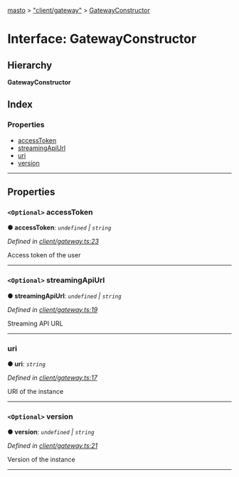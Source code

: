 [masto](../README.md) > ["client/gateway"](../modules/_client_gateway_.md) > [GatewayConstructor](../interfaces/_client_gateway_.gatewayconstructor.md)

# Interface: GatewayConstructor

## Hierarchy

**GatewayConstructor**

## Index

### Properties

* [accessToken](_client_gateway_.gatewayconstructor.md#accesstoken)
* [streamingApiUrl](_client_gateway_.gatewayconstructor.md#streamingapiurl)
* [uri](_client_gateway_.gatewayconstructor.md#uri)
* [version](_client_gateway_.gatewayconstructor.md#version)

---

## Properties

<a id="accesstoken"></a>

### `<Optional>` accessToken

**● accessToken**: *`undefined` \| `string`*

*Defined in [client/gateway.ts:23](https://github.com/neet/masto.js/blob/368b200/src/client/gateway.ts#L23)*

Access token of the user

___
<a id="streamingapiurl"></a>

### `<Optional>` streamingApiUrl

**● streamingApiUrl**: *`undefined` \| `string`*

*Defined in [client/gateway.ts:19](https://github.com/neet/masto.js/blob/368b200/src/client/gateway.ts#L19)*

Streaming API URL

___
<a id="uri"></a>

###  uri

**● uri**: *`string`*

*Defined in [client/gateway.ts:17](https://github.com/neet/masto.js/blob/368b200/src/client/gateway.ts#L17)*

URI of the instance

___
<a id="version"></a>

### `<Optional>` version

**● version**: *`undefined` \| `string`*

*Defined in [client/gateway.ts:21](https://github.com/neet/masto.js/blob/368b200/src/client/gateway.ts#L21)*

Version of the instance

___

